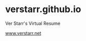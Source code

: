 verstarr.github.io
==================

Ver Starr's Virtual Resume

<a href="http://www.verstarr.net/">www.verstarr.net</a>
